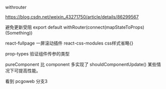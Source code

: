 withrouter 

https://blog.csdn.net/weixin_43271750/article/details/86299567

避免更新受阻
export default withRouter(connect(mapStateToProps)(Something))


react-fullpage 一屏滚动插件
react-css-modules  css样式省略{}


prop-types  验证组件传参的类型

pureComponent 比 component 多实现了 shouldComponentUpdate() 某些情况下可提高性能。

看到 pcgoweb  分支3  
